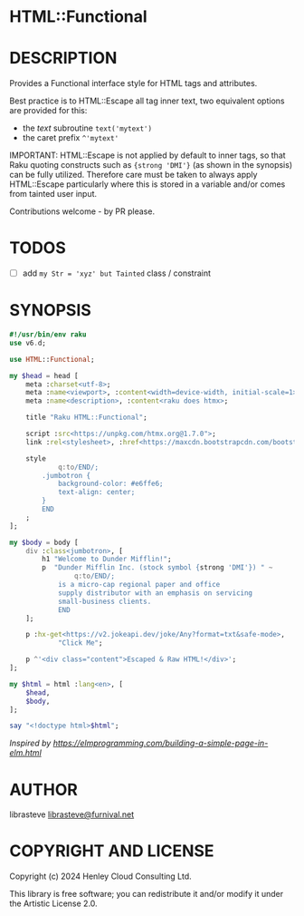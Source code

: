 HTML::Functional
================

DESCRIPTION
===========

Provides a Functional interface style for HTML tags and attributes.

Best practice is to HTML::Escape all tag inner text, two equivalent options are provided for this:
- the _text_ subroutine ```text('mytext')```
- the caret prefix ```^'mytext'```

IMPORTANT:
HTML::Escape is not applied by default to inner tags, so that Raku quoting constructs such as ```{strong 'DMI'}``` (as shown in the synopsis) can be fully utilized. Therefore care must be taken to always apply HTML::Escape particularly where this is stored in a variable and/or comes from tainted user input.

Contributions welcome - by PR please.

TODOS
=====
 - [ ] add ```my Str = 'xyz' but Tainted``` class / constraint


SYNOPSIS
========

```raku
#!/usr/bin/env raku
use v6.d;

use HTML::Functional;

my $head = head [
    meta :charset<utf-8>;
    meta :name<viewport>, :content<width=device-width, initial-scale=1>;
    meta :name<description>, :content<raku does htmx>;

    title "Raku HTML::Functional";

    script :src<https://unpkg.com/htmx.org@1.7.0">;
    link :rel<stylesheet>, :href<https://maxcdn.bootstrapcdn.com/bootstrap/3.3.7/css/bootstrap.min.css>;

    style
            q:to/END/;
        .jumbotron {
            background-color: #e6ffe6;
            text-align: center;
        }
        END
    ;
];

my $body = body [
    div :class<jumbotron>, [
        h1 "Welcome to Dunder Mifflin!";                                    #use ; to stop <h1> slurping <p>
        p  "Dunder Mifflin Inc. (stock symbol {strong 'DMI'}) " ~
                q:to/END/;
            is a micro-cap regional paper and office
            supply distributor with an emphasis on servicing
            small-business clients.
            END
    ];

    p :hx-get<https://v2.jokeapi.dev/joke/Any?format=txt&safe-mode>,
            "Click Me";

    p ^'<div class="content">Escaped & Raw HTML!</div>';
];

my $html = html :lang<en>, [
    $head,
    $body,
];

say "<!doctype html>$html";
```
_Inspired by https://elmprogramming.com/building-a-simple-page-in-elm.html_

AUTHOR
======

librasteve <librasteve@furnival.net>

COPYRIGHT AND LICENSE
=====================

Copyright (c) 2024 Henley Cloud Consulting Ltd.

This library is free software; you can redistribute it and/or modify it under the Artistic License 2.0.






